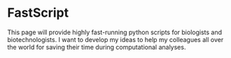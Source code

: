 # FastScript
This page will provide highly fast-running python scripts for biologists and biotechnologists. I want to develop my ideas to help my colleagues all over the world for saving their time during computational analyses. 
